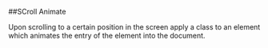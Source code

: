 ##SCroll Animate

Upon scrolling to a certain position in the screen apply a class to an element which animates the entry of the element into the document.